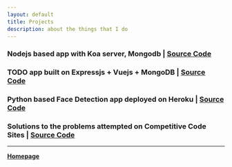 ```yaml
---
layout: default
title: Projects
description: about the things that I do
---
```


### Nodejs based app with Koa server, Mongodb | [Source Code](https://github.com/rahbal/koa-web-app)


### TODO app built on Expressjs + Vuejs + MongoDB | [Source Code](https://github.com/rahbal/VueMonExpress)


### Python based Face Detection app deployed on Heroku | [Source Code](https://github.com/rahbal/opencv-act)


[//]: ![face-detect](img/1.jpg)  


### Solutions to the problems attempted on Competitive Code Sites | [Source Code](https://github.com/rahbal/programming-situations)  


***
[**Homepage**](./)
